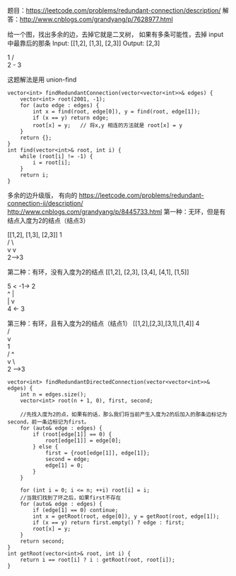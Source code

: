 题目：https://leetcode.com/problems/redundant-connection/description/
解答：http://www.cnblogs.com/grandyang/p/7628977.html

给一个图，找出多余的边，去掉它就是二叉树， 如果有多条可能性，去掉 input 中最靠后的那条
Input: [[1,2], [1,3], [2,3]]
Output: [2,3]

  1
 / \
2 - 3

这题解法是用 union-find
```
vector<int> findRedundantConnection(vector<vector<int>>& edges) {
    vector<int> root(2001, -1);
    for (auto edge : edges) {
        int x = find(root, edge[0]), y = find(root, edge[1]);
        if (x == y) return edge;
        root[x] = y;   // 将x,y 相连的方法就是 root[x] = y
    }
    return {};
}
int find(vector<int>& root, int i) {
    while (root[i] != -1) {
        i = root[i];
    }
    return i;
}
```



多余的边升级版， 有向的
https://leetcode.com/problems/redundant-connection-ii/description/
http://www.cnblogs.com/grandyang/p/8445733.html
第一种：无环，但是有结点入度为2的结点（结点3）

[[1,2], [1,3], [2,3]]
  1  
 / \  
v   v  
2-->3  
 

第二种：有环，没有入度为2的结点
[[1,2], [2,3], [3,4], [4,1], [1,5]]

5 < -1-> 2  
     ^    |  
     |    v  
     4 <- 3  
 

第三种：有环，且有入度为2的结点（结点1）
[[1,2],[2,3],[3,1],[1,4]]
     4  
    /  
   v  
   1  
 /  ^  
v    \  
2 -->3  
 
```
vector<int> findRedundantDirectedConnection(vector<vector<int>>& edges) {
    int n = edges.size();
    vector<int> root(n + 1, 0), first, second;
    
    //先找入度为2的点，如果有的话，那么我们将当前产生入度为2的后加入的那条边标记为second，前一条边标记为first。
    for (auto& edge : edges) {
        if (root[edge[1]] == 0) {
            root[edge[1]] = edge[0];
        } else {
            first = {root[edge[1]], edge[1]};
            second = edge;
            edge[1] = 0;
        }
    }
    
    for (int i = 0; i <= n; ++i) root[i] = i;
    //当我们找到了环之后，如果first不存在
    for (auto& edge : edges) {
        if (edge[1] == 0) continue;
        int x = getRoot(root, edge[0]), y = getRoot(root, edge[1]);
        if (x == y) return first.empty() ? edge : first;
        root[x] = y;
    }
    return second;
}
int getRoot(vector<int>& root, int i) {
    return i == root[i] ? i : getRoot(root, root[i]);
}
```
